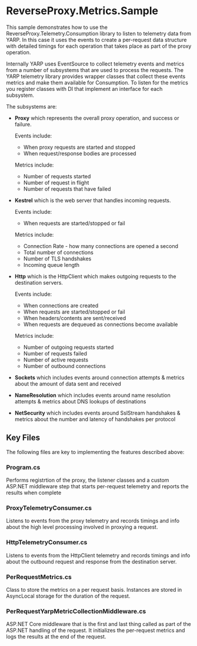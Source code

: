 # ReverseProxy.Metrics.Sample

This sample demonstrates how to use the ReverseProxy.Telemetry.Consumption library to listen to telemetry data from YARP.
In this case it uses the events to create a per-request data structure with detailed timings for each operation that takes place as part of the proxy operation.

Internally YARP uses EventSource to collect telemetry events and metrics from a number of subsystems that are used to process the requests.
The YARP telemetry library provides wrapper classes that collect these events metrics and make them available for Consumption.
To listen for the metrics you register classes with DI that implement an interface for each subsystem.

The subsystems are:
- **Proxy** which represents the overall proxy operation, and success or failure. 

  Events include:
    - When proxy requests are started and stopped
    - When request/response bodies are processed

  Metrics include:
    - Number of requests started
    - Number of request in flight
    - Number of requests that have failed

- **Kestrel** which is the web server that handles incoming requests.

  Events include:
    - When requests are started/stopped or fail
    
  Metrics include:
    - Connection Rate - how many connections are opened a second
    - Total number of connections
    - Number of TLS handshakes
    - Incoming queue length

- **Http** which is the HttpClient which makes outgoing requests to the destination servers. 

  Events include:
    - When connections are created
    - When requests are started/stopped or fail
    - When headers/contents are sent/received
    - When requests are dequeued as connections become available

  Metrics include:
    - Number of outgoing requests started
    - Number of requests failed
    - Number of active requests
    - Number of outbound connections

- **Sockets** which includes events around connection attempts & metrics about the amount of data sent and received

- **NameResolution** which includes events around name resolution attempts & metrics about DNS lookups of destinations

- **NetSecurity** which includes events around SslStream handshakes & metrics about the number and latency of handshakes per protocol

## Key Files

The following files are key to implementing the features described above:

### Program.cs

Performs registrtion of the proxy, the listener classes and a custom ASP.NET middleware step that starts per-request telemetry and reports the results when complete

### ProxyTelemetryConsumer.cs

Listens to events from the proxy telemetry and records timings and info about the high level processing involved in proxying a request.

### HttpTelemetryConsumer.cs

Listens to events from the HttpClient telemetry and records timings and info about the outbound request and response from the destination server.

### PerRequestMetrics.cs

Class to store the metrics on a per request basis. Instances are stored in AsyncLocal storage for the duration of the request. 

### PerRequestYarpMetricCollectionMiddleware.cs

ASP.NET Core middleware that is the first and last thing called as part of the ASP.NET handling of the request. It initializes the per-request metrics and logs the results at the end of the request.
